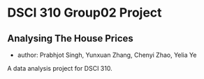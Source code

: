 # DSCI 310 Group02 Project
## Analysing The House Prices
- author: Prabhjot Singh, Yunxuan Zhang, Chenyi Zhao, Yelia Ye
  
A data analysis project for DSCI 310.

